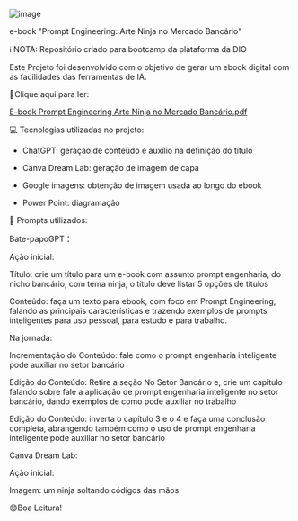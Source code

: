 ![image](https://github.com/user-attachments/assets/125e95c2-9c3b-474c-b53c-bf2fd8b3bc58)

e-book "Prompt Engineering: Arte Ninja no Mercado Bancário"

ℹ️ NOTA: Repositório criado para bootcamp da plataforma da DIO

Este Projeto foi desenvolvido com o objetivo de gerar um ebook digital com as facilidades das ferramentas de IA.


📕Clique aqui para ler:

[E-book Prompt Engineering Arte Ninja no Mercado Bancário.pdf](https://github.com/user-attachments/files/18390121/E-book.Prompt.Engineering.Arte.Ninja.no.Mercado.Bancario.pdf)


💻 Tecnologias utilizadas no projeto:

 - ChatGPT: geração de conteúdo e auxílio na definição do título 

 - Canva Dream Lab: geração de imagem de capa

 - Google imagens: obtenção de imagem usada ao longo do ebook

 - Power Point: diagramação


🧠 Prompts utilizados:

Bate-papoGPT：

Ação	inicial:

Título: crie um título para um e-book com assunto prompt engenharia, do nicho bancário, com tema ninja, o título deve listar 5 opções de títulos

Conteúdo:	faça um texto para ebook, com foco em Prompt Engineering, falando as principais características e trazendo exemplos de prompts inteligentes para uso pessoal, para estudo e para trabalho.



Na jornada:

Incrementação do Conteúdo: fale como o prompt engenharia inteligente pode auxiliar no setor bancário

Edição do Conteúdo: Retire a seção No Setor Bancário e, crie um capítulo falando sobre fale a aplicação de prompt engenharia inteligente no setor bancário, dando exemplos de como pode auxiliar no trabalho

Edição do Conteúdo: inverta o capítulo 3 e o 4 e faça uma conclusão completa, abrangendo também como o uso de prompt engenharia inteligente pode auxiliar no setor bancário


Canva Dream Lab:

Ação	inicial:

Imagem:	um ninja soltando códigos das mãos


😊Boa Leitura!
